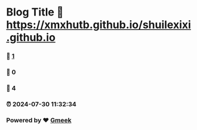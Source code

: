 # Blog Title :link: https://xmxhutb.github.io/shuilexixi.github.io 
### :page_facing_up: [1](https://xmxhutb.github.io/shuilexixi.github.io/tag.html) 
### :speech_balloon: 0 
### :hibiscus: 4 
### :alarm_clock: 2024-07-30 11:32:34 
### Powered by :heart: [Gmeek](https://github.com/Meekdai/Gmeek)
